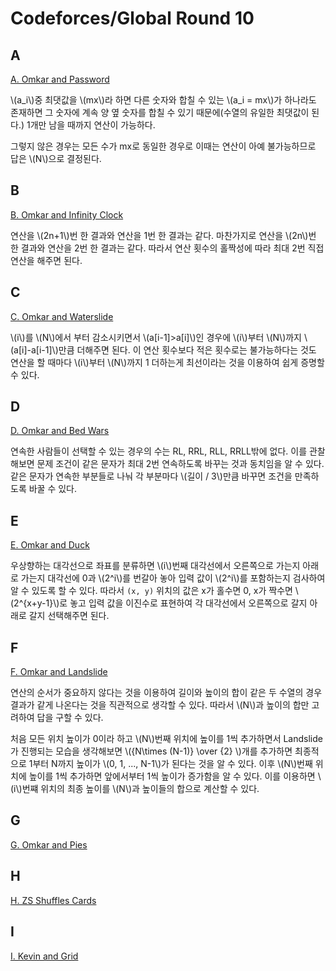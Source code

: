 # Codeforces/Global Round 10

## A

[A. Omkar and Password](https://codeforces.com/contest/1392/problem/A)

\\(a_i\\)중 최댓값을 \\(mx\\)라 하면 다른 숫자와 합칠 수 있는 \\(a_i = mx\\)가 하나라도 존재하면 그 숫자에 계속 양 옆 숫자를 합칠 수 있기 때문에(수열의 유일한 최댓값이 된다.) 1개만 남을 때까지 연산이 가능하다.

그렇지 않은 경우는 모든 수가 mx로 동일한 경우로 이때는 연산이 아예 불가능하므로 답은 \\(N\\)으로 결정된다.


## B
[B. Omkar and Infinity Clock](https://codeforces.com/contest/1392/problem/B)

연산을 \\(2n+1\\)번 한 결과와 연산을 1번 한 결과는 같다. 마찬가지로 연산을 \\(2n\\)번 한 결과와 연산을 2번 한 결과는 같다. 따라서 연산 횟수의 홀짝성에 따라 최대 2번 직접 연산을 해주면 된다.


## C
[C. Omkar and Waterslide](https://codeforces.com/contest/1392/problem/C)

\\(i\\)를 \\(N\\)에서 부터 감소시키면서 \\(a[i-1]>a[i]\\)인 경우에 \\(i\\)부터 \\(N\\)까지 \\(a[i]-a[i-1]\\)만큼 더해주면 된다. 이 연산 횟수보다 적은 횟수로는 불가능하다는 것도 연산을 할 때마다 \\(i\\)부터 \\(N\\)까지 1 더하는게 최선이라는 것을 이용하여 쉽게 증명할 수 있다.


## D
[D. Omkar and Bed Wars](https://codeforces.com/contest/1392/problem/D)

연속한 사람들이 선택할 수 있는 경우의 수는 RL, RRL, RLL, RRLL밖에 없다. 이를 관찰해보면 문제 조건이 같은 문자가 최대 2번 연속하도록 바꾸는 것과 동치임을 알 수 있다. 같은 문자가 연속한 부분들로 나눠 각 부분마다 \\(길이 / 3\\)만큼 바꾸면 조건을 만족하도록 바꿀 수 있다.


## E
[E. Omkar and Duck](https://codeforces.com/contest/1392/problem/E)

우상향하는 대각선으로 좌표를 분류하면 \\(i\\)번째 대각선에서 오른쪽으로 가는지 아래로 가는지 대각선에 0과 \\(2^i\\)를 번갈아 놓아 입력 값이 \\(2^i\\)를 포함하는지 검사하여 알 수 있도록 할 수 있다. 따라서 `(x, y)` 위치의 값은 x가 홀수면 0, x가 짝수면 \\(2^{x+y-1}\\)로 놓고 입력 값을 이진수로 표현하여 각 대각선에서 오른쪽으로 갈지 아래로 갈지 선택해주면 된다.


## F
[F. Omkar and Landslide](https://codeforces.com/contest/1392/problem/F)

연산의 순서가 중요하지 않다는 것을 이용하여 길이와 높이의 합이 같은 두 수열의 경우 결과가 같게 나온다는 것을 직관적으로 생각할 수 있다. 따라서 \\(N\\)과 높이의 합만 고려하여 답을 구할 수 있다.

처음 모든 위치 높이가 0이라 하고 \\(N\\)번째 위치에 높이를 1씩 추가하면서 Landslide가 진행되는 모습을 생각해보면 \\({N\times (N-1)} \over {2} \\)개를 추가하면 최종적으로 1부터 N까지 높이가 \\(0, 1, ..., N-1\\)가 된다는 것을 알 수 있다. 이후 \\(N\\)번째 위치에 높이를 1씩 추가하면 앞에서부터 1씩 높이가 증가함을 알 수 있다. 이를 이용하면 \\(i\\)번쨰 위치의 최종 높이를 \\(N\\)과 높이들의 합으로 계산할 수 있다.


## G
[G. Omkar and Pies](https://codeforces.com/contest/1392/problem/G)



## H
[H. ZS Shuffles Cards](https://codeforces.com/contest/1392/problem/H)



## I
[I. Kevin and Grid](https://codeforces.com/contest/1392/problem/I)



